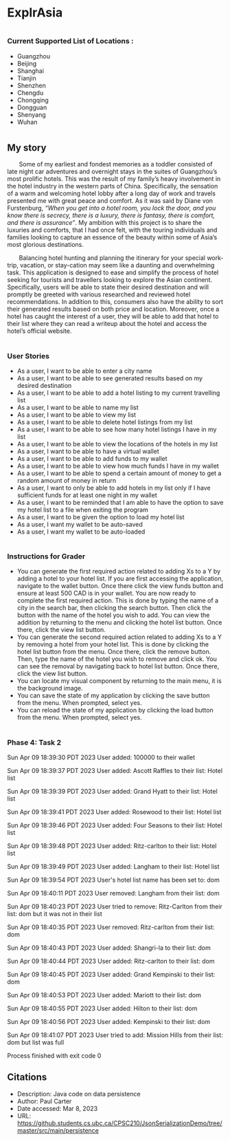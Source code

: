 # ExplrAsia


#

### **Current Supported List of Locations** :
- Guangzhou
- Beijing
- Shanghai
- Tianjin
- Shenzhen
- Chengdu
- Chongqing
- Dongguan
- Shenyang
- Wuhan

#

## My story

&nbsp;&nbsp;&nbsp;&nbsp;&nbsp;&nbsp;
Some of my earliest and fondest 
memories as a toddler consisted of late night car adventures 
and overnight stays in the suites of Guangzhou’s 
most prolific hotels. This was the result of my family’s 
heavy involvement in the hotel industry in the western 
parts of China. Specifically, the sensation of a warm 
and welcoming hotel lobby after a long day of work and 
travels presented me with great peace and comfort. 
As it was said by Diane von Furstenburg, 
*“When you get into a hotel room, you lock the door, 
and you know there is secrecy, there is a luxury, 
there is fantasy, there is comfort, and there is 
assurance”*. My ambition with this project is to share 
the luxuries and comforts, that I had once felt, with 
the touring individuals and families looking to capture 
an essence of the beauty within some of Asia’s most 
glorious destinations.

&nbsp;&nbsp;&nbsp;&nbsp;&nbsp;&nbsp;
Balancing hotel hunting and planning the itinerary for 
your special work-trip, vacation, or stay-cation may seem 
like a daunting and overwhelming task. This application 
is designed to ease and simplify the process of hotel 
seeking for tourists and travellers looking to explore 
the Asian continent. Specifically, users will be able to 
state their desired destination and will promptly be 
greeted with various researched and reviewed hotel 
recommendations. In addition to this, consumers also 
have the ability to sort their generated results based 
on both price and location. Moreover, once a hotel has 
caught the interest of a user, they will be able to add 
that hotel to their list where they can read a writeup about the hotel and access the hotel’s official website.

#

### **User Stories**
- As a user, I want to be able to enter a city name
- As a user, I want to be able to see generated results based on my desired destination
- As a user, I want to be able to add a hotel listing to my current travelling list
- As a user, I want to be able to name my list
- As a user, I want to be able to view my list
- As a user, I want to be able to delete hotel listings from my list
- As a user, I want to be able to see how many hotel listings I have in my list
- As a user, I want to be able to view the locations of the hotels in my list
- As a user, I want to be able to have a virtual wallet
- As a user, I want to be able to add funds to my wallet
- As a user, I want to be able to view how much funds I have in my wallet
- As a user, I want to be able to spend a certain amount of money to get a random amount of money in return
- As a user, I want to only be able to add hotels in my list only if I have sufficient funds for at least one night in my wallet
- As a user, I want to be reminded that I am able to have the option to 
save my hotel list to a file when exiting the program
- As a user, I want to be given the option to load my hotel list
- As a user, I want my wallet to be auto-saved
- As a user, I want my wallet to be auto-loaded 

#

### Instructions for Grader
- You can generate the first required action related to adding Xs to a Y by adding a hotel to your hotel list.
If you are first accessing the application, navigate to the wallet
button. Once there click the view funds button and ensure at least 500 CAD is
in your wallet. You are now ready to complete the first required action.
This is done by typing the name of a city in the search bar, then clicking the search button. Then
click the button with the name of the hotel you wish to add. You can view the addition by returning to 
the menu and clicking the hotel list button. Once there, click the view list button.
- You can generate the second required action related to adding Xs to a Y by removing a hotel from your hotel list.
  This is done by clicking the hotel list button from the menu. Once there, click the remove button.
Then, type the name of the hotel you wish to remove and click ok. You can see the removal by 
navigating back to hotel list button. Once there, click the view list button.
- You can locate my visual component by returning to the main menu, it is the background image.
- You can save the state of my application by clicking the save button from the menu. When prompted, 
select yes.
- You can reload the state of my application by clicking the load button from the menu. When prompted,
select yes.

#

### Phase 4: Task 2
Sun Apr 09 18:39:30 PDT 2023
  User added: 100000 to their wallet

Sun Apr 09 18:39:37 PDT 2023
User added: Ascott Raffles to their list: Hotel list

Sun Apr 09 18:39:39 PDT 2023
User added: Grand Hyatt to their list: Hotel list

Sun Apr 09 18:39:41 PDT 2023
User added: Rosewood to their list: Hotel list

Sun Apr 09 18:39:46 PDT 2023
User added: Four Seasons to their list: Hotel list

Sun Apr 09 18:39:48 PDT 2023
User added: Ritz-carlton to their list: Hotel list

Sun Apr 09 18:39:49 PDT 2023
User added: Langham to their list: Hotel list

Sun Apr 09 18:39:54 PDT 2023
User's hotel list name has been set to: dom

Sun Apr 09 18:40:11 PDT 2023
User removed: Langham from their list: dom

Sun Apr 09 18:40:23 PDT 2023
User tried to remove: Ritz-Carlton from their list: dom but it was not in their list

Sun Apr 09 18:40:35 PDT 2023
User removed: Ritz-carlton from their list: dom

Sun Apr 09 18:40:43 PDT 2023
User added: Shangri-la to their list: dom

Sun Apr 09 18:40:44 PDT 2023
User added: Ritz-carlton to their list: dom

Sun Apr 09 18:40:45 PDT 2023
User added: Grand Kempinski to their list: dom

Sun Apr 09 18:40:53 PDT 2023
User added: Mariott to their list: dom

Sun Apr 09 18:40:55 PDT 2023
User added: Hilton to their list: dom

Sun Apr 09 18:40:56 PDT 2023
User added: Kempinski to their list: dom

Sun Apr 09 18:41:07 PDT 2023
User tried to add: Mission Hills from their list: dom but list was full

Process finished with exit code 0


## **Citations**
- Description: Java code on data persistence 
- Author: Paul Carter 
- Date accessed: Mar 8, 2023
- URL: https://github.students.cs.ubc.ca/CPSC210/JsonSerializationDemo/tree/master/src/main/persistence